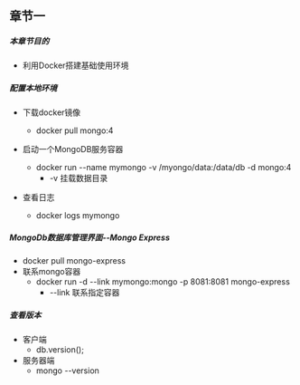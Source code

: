 ## 章节一

##### 本章节目的

- 利用Docker搭建基础使用环境


##### 配置本地环境

- 下载docker镜像
  - docker pull mongo:4

- 启动一个MongoDB服务容器
  - docker run --name mymongo -v /myongo/data:/data/db -d mongo:4
    - -v 挂载数据目录
- 查看日志
  - docker logs mymongo

##### MongoDb数据库管理界面--Mongo Express

- docker pull mongo-express
- 联系mongo容器
  - docker run -d --link mymongo:mongo -p 8081:8081 mongo-express
    - --link 联系指定容器

##### 查看版本

- 客户端
  - db.version();
- 服务器端
  - mongo --version